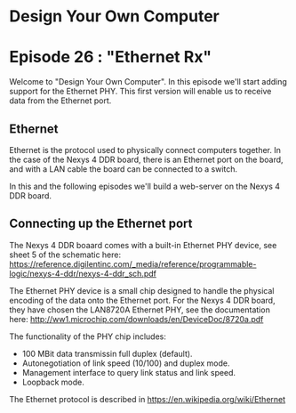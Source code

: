 # Design Your Own Computer
# Episode 26 : "Ethernet Rx"
 
Welcome to "Design Your Own Computer".  In this episode we'll start
adding support for the Ethernet PHY. This first version will
enable us to receive data from the Ethernet port.

## Ethernet
Ethernet is the protocol used to physically connect computers together. In the
case of the Nexys 4 DDR board, there is an Ethernet port on the board, and with
a LAN cable the board can be connected to a switch.

In this and the following episodes we'll build a web-server on the Nexys 4 DDR
board.

## Connecting up the Ethernet port
The Nexys 4 DDR boaard comes with a built-in Ethernet PHY device, see sheet 5
of the schematic here:
https://reference.digilentinc.com/_media/reference/programmable-logic/nexys-4-ddr/nexys-4-ddr_sch.pdf

The Ethernet PHY device is a small chip designed to handle the physical
encoding of the data onto the Ethernet port. For the Nexys 4 DDR board, they
have chosen the LAN8720A Ethernet PHY, see the documentation here:
http://ww1.microchip.com/downloads/en/DeviceDoc/8720a.pdf

The functionality of the PHY chip includes:
* 100 MBit data transmissin full duplex (default).
* Autonegotiation of link speed (10/100) and duplex mode.
* Management interface to query link status and link speed.
* Loopback mode.






The Ethernet protocol is described in https://en.wikipedia.org/wiki/Ethernet

